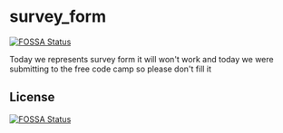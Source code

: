 # survey_form
[![FOSSA Status](https://app.fossa.com/api/projects/git%2Bgithub.com%2Fkasinadhsarma%2Fsurvey_form.svg?type=shield)](https://app.fossa.com/projects/git%2Bgithub.com%2Fkasinadhsarma%2Fsurvey_form?ref=badge_shield)

Today we represents survey form it will won't work and today we were submitting to the free code camp so please don't fill it


## License
[![FOSSA Status](https://app.fossa.com/api/projects/git%2Bgithub.com%2Fkasinadhsarma%2Fsurvey_form.svg?type=large)](https://app.fossa.com/projects/git%2Bgithub.com%2Fkasinadhsarma%2Fsurvey_form?ref=badge_large)